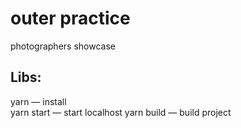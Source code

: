 # outer practice
photographers showcase

Libs:  
-

yarn — install  
yarn start — start localhost
yarn build — build project  
